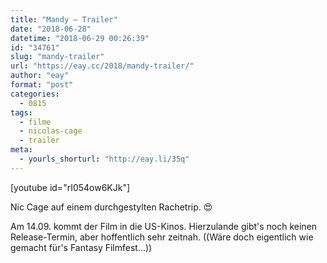 ```yaml
---
title: "Mandy – Trailer"
date: "2018-06-28"
datetime: "2018-06-29 00:26:39"
id: "34761"
slug: "mandy-trailer"
url: "https://eay.cc/2018/mandy-trailer/"
author: "eay"
format: "post"
categories:
  - 0815
tags:
  - filme
  - nicolas-cage
  - trailer
meta:
  - yourls_shorturl: "http://eay.li/35q"
---
```


\[youtube id="rI054ow6KJk"\]

Nic Cage auf einem durchgestylten Rachetrip. 😍

Am 14.09. kommt der Film in die US-Kinos. Hierzulande gibt's noch keinen Release-Termin, aber hoffentlich sehr zeitnah. ((Wäre doch eigentlich wie gemacht für's Fantasy Filmfest...))
